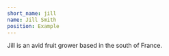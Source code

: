 ```yaml
---
short_name: jill
name: Jill Smith
position: Example
---
```

Jill is an avid fruit grower based in the south of France.